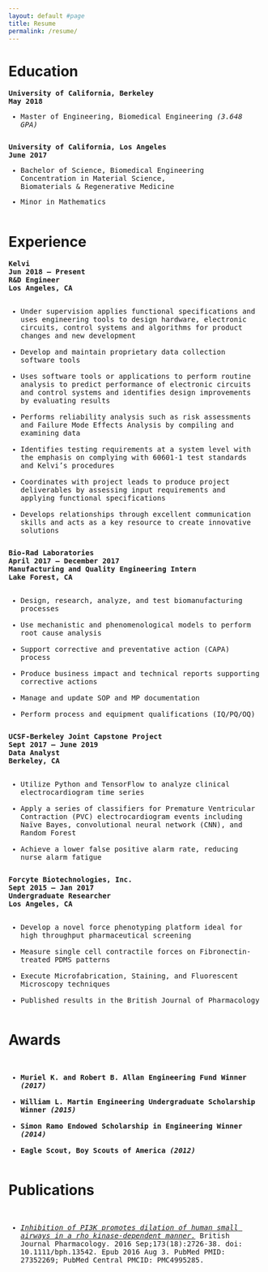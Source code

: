 ```yaml
---
layout: default #page
title: Resume
permalink: /resume/
---
```


<h1>Education</h1>

<pre><div style="white-space: pre-wrap;"><div style="text-align: left"><strong>University of California, Berkeley                                                                                        May 2018
</strong></div><ul><li>Master of Engineering, Biomedical Engineering <em>(3.648 GPA)</em></li></ul></div></pre>
<pre><div style="white-space: pre-wrap;"><div style="text-align: left"><strong>University of California, Los Angeles                                                                                  June 2017
</strong></div><ul><li><p>Bachelor of Science, Biomedical Engineering
Concentration in Material Science,
Biomaterials & Regenerative Medicine</p></li><li><p>Minor in Mathematics</p></li></ul></div></pre>
<h1>Experience</h1>
<pre><div style="white-space: pre-wrap;"><div style="text-align: left"><strong>Kelvi                                                                                                                             Jun 2018 – Present
R&D Engineer                                                                                                            Los Angeles, CA</strong></div>
<ul><li>Under supervision applies functional specifications and uses engineering tools to design hardware, electronic circuits, control systems and algorithms for product changes and new development</li>
<li>Develop and maintain proprietary data collection software tools</li>
<li>Uses software tools or applications to perform routine analysis to predict performance of electronic circuits and control systems and identifies design improvements by evaluating results</li>
<li>Performs reliability analysis such as risk assessments and Failure Mode Effects Analysis by compiling and examining data</li>
<li>Identifies testing requirements at a system level with the emphasis on complying with 60601-1 test standards and Kelvi’s procedures</li>
<li>Coordinates with project leads to produce project deliverables by assessing input requirements and applying functional specifications</li>
<li>Develops relationships through excellent communication skills and acts as a key resource to create innovative solutions</li></ul></div></pre>
<pre><div style="white-space: pre-wrap;"><div style="text-align: left"><strong>Bio-Rad Laboratories                                                                             April 2017 – December 2017
Manufacturing and Quality Engineering Intern                            Lake Forest, CA</strong></div>
<ul><li>Design, research, analyze, and test biomanufacturing processes</li>
<li>Use mechanistic and phenomenological models to perform root cause analysis</li>
<li>Support corrective and preventative action (CAPA) process</li>
<li>Produce business impact and technical reports supporting corrective actions</li>
<li>Manage and update SOP and MP documentation</li>
<li>Perform process and equipment qualifications (IQ/PQ/OQ)</li></ul></div></pre>
<pre><div style="white-space: pre-wrap;"><div style="text-align: left"><strong>UCSF-Berkeley Joint Capstone Project                                                         Sept 2017 – June 2019
Data Analyst                                                                                                        Berkeley, CA</strong></div>
<ul><li>Utilize Python and TensorFlow to analyze clinical electrocardiogram time series</li>
<li>Apply a series of classifiers for Premature Ventricular Contraction (PVC) electrocardiogram events including Naïve Bayes, convolutional neural network (CNN), and Random Forest</li>
<li>Achieve a lower false positive alarm rate, reducing nurse alarm fatigue</li></ul></div></pre>

<pre><div style="white-space: pre-wrap;"><div style="text-align: left"><strong>Forcyte Biotechnologies, Inc.                                                                            Sept 2015 – Jan 2017
Undergraduate Researcher                                                                               Los Angeles, CA</strong></div>
<ul><li>Develop a novel force phenotyping platform ideal for high throughput pharmaceutical screening</li>
<li>Measure single cell contractile forces on Fibronectin-treated PDMS patterns</li>
<li>Execute Microfabrication, Staining, and Fluorescent Microscopy techniques</li>
<li>Published results in the British Journal of Pharmacology</li></ul></div></pre>
<h1>Awards</h1>
<pre><div style="white-space: pre-wrap;"><strong>
<ul><li>Muriel K. and Robert B. Allan Engineering Fund Winner <em>(2017)</em></li>
<li>William L. Martin Engineering Undergraduate Scholarship Winner <em>(2015)</em></li>
<li>Simon Ramo Endowed Scholarship in Engineering Winner <em>(2014)</em></li>
<li>Eagle Scout, Boy Scouts of America <em>(2012)</em></li></ul></strong></div></pre>
<h1>Publications</h1>
<pre><div style="white-space: pre-wrap;">
<ul><li><em><a href="https://www.ncbi.nlm.nih.gov/pubmed/27352269">Inhibition of PI3K promotes dilation of human small airways in a rho kinase-dependent manner.</a></em> British Journal Pharmacology. 2016 Sep;173(18):2726-38. doi: 10.1111/bph.13542. Epub 2016 Aug 3. PubMed PMID: 27352269; PubMed Central PMCID: PMC4995285.</li></ul></div></pre>
